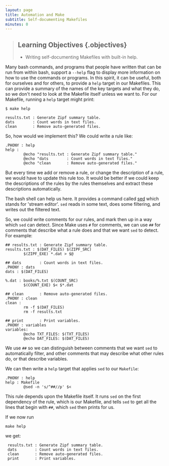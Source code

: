 ```yaml
---
layout: page
title: Automation and Make
subtitle: Self-documenting Makefiles
minutes: 0
---
```


> ## Learning Objectives {.objectives}
>
> * Writing self-documenting Makefiles with built-in help.

Many bash commands, and programs that people have written that can be run from within bash, support a `--help` flag to display more information on how to use the commands or programs. In this spirit, it can be useful, both for ourselves and for others, to provide a `help` target in our Makefiles. This can provide a summary of the names of the key targets and what they do, so we don't need to look at the Makefile itself unless we want to. For our Makefile, running a `help` target might print:

~~~{.bash}
$ make help
~~~

~~~{.output}
results.txt : Generate Zipf summary table.
dats        : Count words in text files.
clean       : Remove auto-generated files.
~~~

So, how would we implement this? We could write a rule like:

~~~ {.make}
.PHONY : help
help : 
        @echo "results.txt : Generate Zipf summary table."
        @echo "dats        : Count words in text files."
        @echo "clean       : Remove auto-generated files."
~~~

But every time we add or remove a rule, or change the description of a rule, we would have to update this rule too. It would be better if we could keep the descriptions of the rules by the rules themselves and extract these descriptions automatically.

The bash shell can help us here. It provides a command called [sed](https://www.gnu.org/software/sed/) which stands for 'stream editor'. `sed` reads in some text, does some filtering, and writes out the filtered text. 

So, we could write comments for our rules, and mark then up in a way which `sed` can detect. Since Make uses `#` for comments, we can use `##` for comments that describe what a rule does and that we want `sed` to detect. For example:

~~~{.make}
## results.txt : Generate Zipf summary table.
results.txt : $(DAT_FILES) $(ZIPF_SRC)
        $(ZIPF_EXE) *.dat > $@

## dats        : Count words in text files.
.PHONY : dats
dats : $(DAT_FILES)

%.dat : books/%.txt $(COUNT_SRC)
        $(COUNT_EXE) $< $*.dat

## clean       : Remove auto-generated files.
.PHONY : clean
clean :
        rm -f $(DAT_FILES)
        rm -f results.txt

## print       : Print variables.
.PHONY : variables
variables:
        @echo TXT_FILES: $(TXT_FILES)
        @echo DAT_FILES: $(DAT_FILES)
~~~

We use `##` so we can distinguish between comments that we want `sed` to automatically filter, and other comments that may describe what other rules do, or that describe variables.

We can then write a `help` target that applies `sed` to our `Makefile`:

~~~{.make}
.PHONY : help
help : Makefile
        @sed -n 's/^##//p' $<
~~~

This rule depends upon the Makefile itself. It runs `sed` on the first dependency of the rule, which is our Makefile, and tells `sed` to get all the lines that begin with `##`, which `sed` then prints for us.

If we now run

~~~{.make}
make help
~~~
we get:

~~~{.make}
 results.txt : Generate Zipf summary table.
 dats        : Count words in text files.
 clean       : Remove auto-generated files.
 print       : Print variables.
~~~
